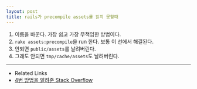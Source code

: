 ```yaml
---
layout: post
title: rails가 precompile assets를 읽지 못할때
---
```


1. 이름을 바꾼다. 가장 쉽고 가장 무책임한 방법이다.
1. `rake assets:precompile`을 run 한다. 보통 이 선에서 해결된다.
1. 안되면 `public/assets`를 날려버린다.
1. 그래도 안되면 `tmp/cache/assets`도 날려버린다.

---
* Related Links
 * [4번 방법을 알려준 Stack Overflow](http://stackoverflow.com/a/11107762/3910390)